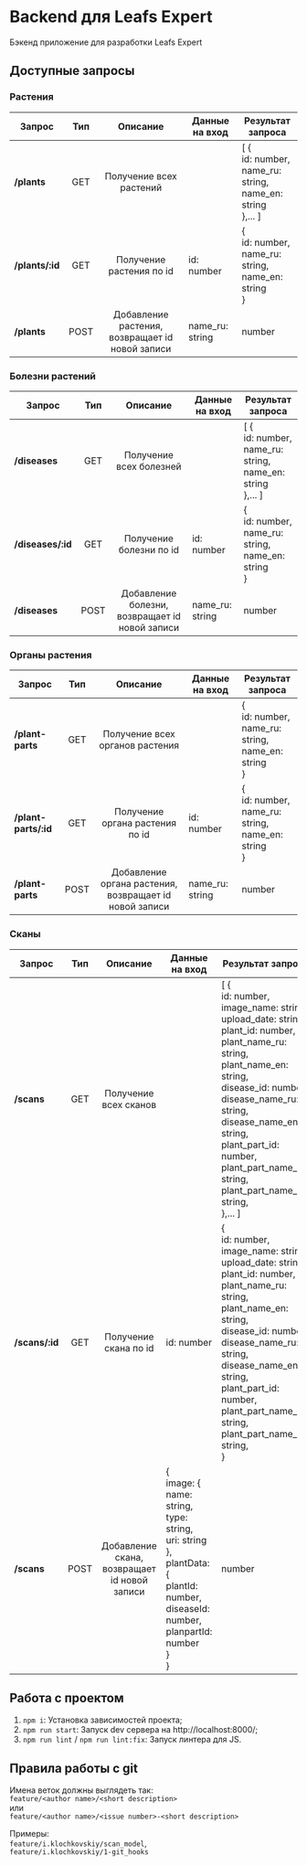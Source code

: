 # Backend для Leafs Expert
Бэкенд приложение для разработки Leafs Expert

## Доступные запросы

### Растения
| Запрос          | Тип  | Описание                                        | Данные на вход  | Результат запроса                                                    |
| --------------- | :--: | :---------------------------------------------: | --------------- | -------------------------------------------------------------------- |
| **/plants**     | GET  | Получение всех растений                         |                 | [ {<br>id: number,<br>name_ru: string,<br>name_en: string<br>},... ] |
| **/plants/:id** | GET  | Получение растения по id                        | id: number      | {<br>id: number,<br>name_ru: string,<br>name_en: string<br>}         |
| **/plants**     | POST | Добавление растения, возвращает id новой записи | name_ru: string | number                                                               |

### Болезни растений
| Запрос             | Тип  | Описание                                       | Данные на вход  | Результат запроса                                                    |
| ------------------ | :--: | :--------------------------------------------: | --------------- | -------------------------------------------------------------------- |
| **/diseases**      | GET  | Получение всех болезней                        |                 | [ {<br>id: number,<br>name_ru: string,<br>name_en: string<br>},... ] |
| **/diseases/:id**  | GET  | Получение болезни по id                        | id: number      | {<br>id: number,<br>name_ru: string,<br>name_en: string<br>}         |
| **/diseases**      | POST | Добавление болезни, возвращает id новой записи | name_ru: string | number                                                               |

### Органы растения
| Запрос               | Тип  | Описание                                               | Данные на вход  | Результат запроса                                            |
| -------------------- | :--: | :----------------------------------------------------: | --------------- | ------------------------------------------------------------ |
| **/plant-parts**     | GET  | Получение всех органов растения                        |                 | {<br>id: number,<br>name_ru: string,<br>name_en: string<br>} |
| **/plant-parts/:id** | GET  | Получение органа растения по id                        | id: number      | {<br>id: number,<br>name_ru: string,<br>name_en: string<br>} |
| **/plant-parts**     | POST | Добавление органа растения, возвращает id новой записи | name_ru: string | number                                                       |

### Сканы
| Запрос         | Тип  | Описание                                     | Данные на вход      | Результат запроса     |
| -------------- | :--: | :------------------------------------------: | ------------------- | --------------------- |
| **/scans**     | GET  | Получение всех сканов | | [ {<br>id: number,<br>image_name: string,<br>upload_date: string,<br>plant_id: number,<br>plant_name_ru: string,<br>plant_name_en: string,<br>disease_id: number,<br>disease_name_ru: string,<br>disease_name_en: string,<br>plant_part_id: number,<br>plant_part_name_ru: string,<br>plant_part_name_en: string,<br>},... ] |
| **/scans/:id** | GET  | Получение скана по id                        | id: number | {<br>id: number,<br>image_name: string,<br>upload_date: string,<br>plant_id: number,<br>plant_name_ru: string,<br>plant_name_en: string,<br>disease_id: number,<br>disease_name_ru: string,<br>disease_name_en: string,<br>plant_part_id: number,<br>plant_part_name_ru: string,<br>plant_part_name_en: string,<br>} |
| **/scans**     | POST | Добавление скана, возвращает id новой записи | {<br>image: {<br>name: string,<br>type: string,<br>uri: string<br>},<br>plantData: {<br>plantId: number,<br>diseaseId: number,<br>planpartId: number<br>}<br>} | number |

## Работа с проектом
1. `npm i`: Установка зависимостей проекта;
2. `npm run start`: Запуск dev сервера на http://localhost:8000/;
4. `npm run lint` / `npm run lint:fix`: Запуск линтера для JS.

## Правила работы с git
Имена веток должны выглядеть так:<br>
`feature/<author name>/<short description>`<br>
или<br>
`feature/<author name>/<issue number>-<short description>`

Примеры:<br>
`feature/i.klochkovskiy/scan_model`,<br>
`feature/i.klochkovskiy/1-git_hooks`
